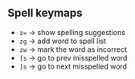 ## Spell keymaps

- `z=` -> show spelling suggestions
- `zg` -> add word to spell list
- `zw` -> mark the word as incorrect
- `[s` -> go to prev misspelled word
- `]s` -> go to next misspelled word
